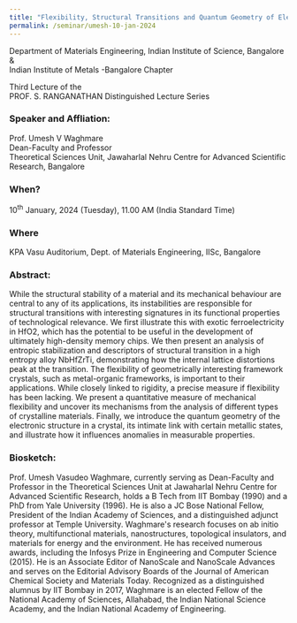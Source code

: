 ```yaml
---
title: "Flexibility, Structural Transitions and Quantum Geometry of Electrons in Crystals (10/01/24)"
permalink: /seminar/umesh-10-jan-2024
---
```

Department of Materials Engineering, Indian Institute of Science, Bangalore<br>
&<br>
Indian Institute of Metals -Bangalore Chapter

                                                                                                                         
Third Lecture of the<br>
PROF. S. RANGANATHAN Distinguished Lecture Series


### Speaker and Affliation:
Prof. Umesh V Waghmare<br>
Dean-Faculty and Professor<br>
Theoretical Sciences Unit, Jawaharlal Nehru Centre for Advanced Scientific Research, Bangalore

### When?
10<sup>th</sup> January, 2024 (Tuesday), 11.00 AM (India Standard Time)

### Where
KPA Vasu Auditorium, Dept. of Materials Engineering, IISc, Bangalore

### Abstract:
While the structural stability of a material and its mechanical behaviour are central to any of its applications, its instabilities are responsible for structural transitions with interesting signatures in its functional properties of technological relevance. We first illustrate this with exotic ferroelectricity in HfO2, which has the potential to be useful in the development of ultimately high-density memory chips. We then present an analysis of entropic stabilization and descriptors of structural transition in a high entropy alloy NbHfZrTi, demonstrating how the internal lattice distortions peak at the transition. The flexibility of geometrically interesting framework crystals, such as metal-organic frameworks, is important to their applications. While closely linked to rigidity, a precise measure if flexibility has been lacking. We present a quantitative measure of mechanical flexibility and uncover its mechanisms from the analysis of different types of crystalline materials. Finally, we introduce the quantum geometry of the electronic structure in a crystal, its intimate link with certain metallic states, and illustrate how it influences anomalies in measurable properties.

### Biosketch:
Prof. Umesh Vasudeo Waghmare, currently serving as Dean-Faculty and Professor in the Theoretical Sciences Unit at Jawaharlal Nehru Centre for Advanced Scientific Research, holds a B Tech from IIT Bombay (1990) and a PhD from Yale University (1996). He is also a JC Bose National Fellow, President of the Indian Academy of Sciences, and a distinguished adjunct professor at Temple University. Waghmare's research focuses on ab initio theory, multifunctional materials, nanostructures, topological insulators, and materials for energy and the environment. He has received numerous awards, including the Infosys Prize in Engineering and Computer Science (2015). He is an Associate Editor of NanoScale and NanoScale Advances and serves on the Editorial Advisory Boards of the Journal of American Chemical Society and Materials Today. Recognized as a distinguished alumnus by IIT Bombay in 2017, Waghmare is an elected Fellow of the National Academy of Sciences, Allahabad, the Indian National Science Academy, and the Indian National Academy of Engineering.